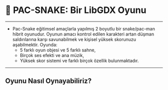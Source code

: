 # :snake: PAC-SNAKE: Bir LibGDX Oyunu
---
- Pac-Snake eğitimsel amaçlarla yapılmış 2 boyutlu bir snake/pac-man hibrit oyunudur. Oyunun amacı kontrol edilen karakteri artan düşman saldırılarına karşı savunabilmek ve kişisel yüksek skorunuzu aşabilmektir. Oyunda:
  - 5 farklı oyun objesi ve 5 farklı sahne,
  - Birçok ses efekti ve ana müzik,
  - Yüksek skor sistemi ve farklı birçok özellik bulunmaktadır.
---
## Oyunu Nasıl Oynayabiliriz?
    
